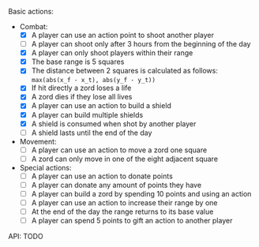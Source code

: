 Basic actions:
- Combat:
    - [x] A player can use an action point to shoot another player
    - [ ] A player can shoot only after 3 hours from the beginning of the day
    - [x] A player can only shoot players within their range
    - [x] The base range is 5 squares
    - [x] The distance between 2 squares is calculated as follows:
        `max(abs(x_f - x_t), abs(y_f - y_t))`
    - [x] If hit directly a zord loses a life
    - [x] A zord dies if they lose all lives
    - [x] A player can use an action to build a shield
    - [x] A player can build multiple shields
    - [x] A shield is consumed when shot by another player
    - [ ] A shield lasts until the end of the day
- Movement:
    - [ ] A player can use an action to move a zord one square
    - [ ] A zord can only move in one of the eight adjacent square
- Special actions:
    - [ ] A player can use an action to donate points
    - [ ] A player can donate any amount of points they have
    - [ ] A player can build a zord by spending 10 points and using an action
    - [ ] A player can use an action to increase their range by one
    - [ ] At the end of the day the range returns to its base value
    - [ ] A player can spend 5 points to gift an action to another player

API: TODO
